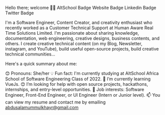 
Hello there; welcome 👋🏾
AltSchool Badge Website Badge Linkedin Badge Twitter Badge

I'm a Software Engineer, Content Creator, and creativity enthusiast who recently worked as a Customer Technical Support at Human Aware Real Time Solutions Limited. I'm passionate about sharing knowledge, documentation, web engineering, creative designs, business contents, and others. I create creative technical content (on my Blog, Newsletter, instagram, and YouTube), build useful open-source projects, build  creative technical communities...

Here's a quick summary about me:

😊 Pronouns: She/her
💡 Fun fact: I'm currently studying at AltSchool Africa School of Software Engineering Class of 2022.
🌱 I’m currently learning VueJs.
😊 I’m looking for help with open source projects, hackathons, internships, and entry-level opportunities.
💼 Job interests: Software Engineer, Front-End Engineer, or UI Engineer (Intern or Junior level).
📫 You can view my resume and contact me by emailing abdusalamummulkhayr@gmail.com
